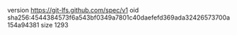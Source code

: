 version https://git-lfs.github.com/spec/v1
oid sha256:4544384573f6a543bf0349a7801c40daefefd369ada32426573700a154a94381
size 1293
